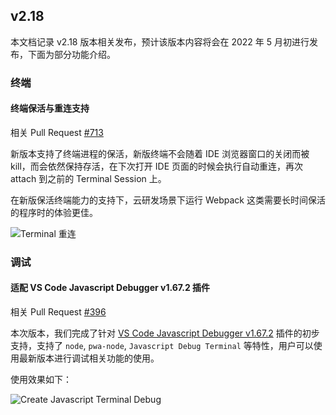 ## v2.18

本文档记录 v2.18 版本相关发布，预计该版本内容将会在 2022 年 5 月初进行发布，下面为部分功能介绍。

### 终端

#### 终端保活与重连支持

相关 Pull Request [#713](https://github.com/opensumi/core/pull/713)

新版本支持了终端进程的保活，新版终端不会随着 IDE 浏览器窗口的关闭而被 kill，而会依然保持存活，在下次打开 IDE 页面的时候会执行自动重连，再次 attach 到之前的 Terminal Session 上。

在新版保活终端能力的支持下，云研发场景下运行 Webpack 这类需要长时间保活的程序时的体验更佳。

![Terminal 重连](https://user-images.githubusercontent.com/12879047/165902901-94528794-741b-4483-bbed-3dd62c56e534.gif)

### 调试

#### 适配 VS Code Javascript Debugger v1.67.2 插件

相关 Pull Request [#396](https://github.com/opensumi/core/pulls/396)

本次版本，我们完成了针对 [VS Code Javascript Debugger v1.67.2](https://marketplace.visualstudio.com/items?itemName=ms-vscode.js-debug) 插件的初步支持，支持了 `node`, `pwa-node`, `Javascript Debug Terminal` 等特性，用户可以使用最新版本进行调试相关功能的使用。

使用效果如下：

![Create Javascript Terminal Debug](https://img.alicdn.com/imgextra/i4/O1CN01a3KKw11PZdSXQcCbI_!!6000000001855-1-tps-1340-746.gif)
